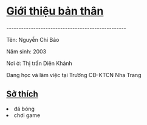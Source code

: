 <!DOCTYPE html>
<html>
<head>
<title></title>
</head>
<body>
<h1><u>Giới thiệu bản thân</u></h1>
<p>-------------------------------------------------</p>
<p>Tên: Nguyễn Chí Bảo</p>
<p>Năm sinh: 2003</p>
<p>Nơi ở: Thị trấn Diên Khánh</p>
<p>Đang học và làm việc tại Trường CĐ-KTCN Nha Trang</p>
<h2><u>Sở thích</u></h2>
     <li>đá bóng</li>
     <li>chơi game</li>
    
    
